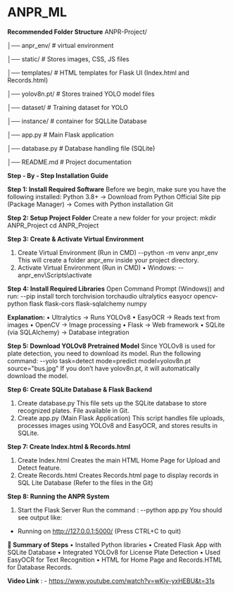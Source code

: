 # ANPR_ML

**Recommended Folder Structure**
ANPR-Project/

│── anpr_env/                  # virtual environment

│── static/                  # Stores images, CSS, JS files

│── templates/               # HTML templates for Flask UI (Index.html and Records.html)

│── yolov8n.pt/                  # Stores trained YOLO model files

│── dataset/                 # Training dataset for YOLO

│── instance/                 # container for SQLLite Database

│── app.py                  # Main Flask application

│── database.py              # Database handling file (SQLite)

│── README.md                # Project documentation


**Step - By - Step Installation Guide**

**Step 1: Install Required Software**
Before we begin, make sure you have the following installed:
Python 3.8+ → Download from Python Official Site
 pip (Package Manager) → Comes with Python installation
Git 

**Step 2: Setup Project Folder**
Create a new folder for your project: 
mkdir ANPR_Project
cd ANPR_Project

**Step 3: Create & Activate Virtual Environment**
1.	Create Virtual Environment (Run in CMD)
--python -m venv anpr_env
This will create a folder anpr_env inside your project directory.
2.	Activate Virtual Environment (Run in CMD)
•	Windows:
--anpr_env\Scripts\activate

**Step 4: Install Required Libraries**
Open Command Prompt (Windows)) and run:
--pip install torch torchvision torchaudio ultralytics easyocr opencv-python flask flask-cors flask-sqlalchemy numpy

**Explanation:**
•	Ultralytics → Runs YOLOv8
•	EasyOCR → Reads text from images
•	OpenCV → Image processing
•	Flask → Web framework
•	SQLite (via SQLAlchemy) → Database integration

**Step 5: Download YOLOv8 Pretrained Model**
Since YOLOv8 is used for plate detection, you need to download its model.
Run the following command:
--yolo task=detect mode=predict model=yolov8n.pt source="bus.jpg"
If you don’t have yolov8n.pt, it will automatically download the model.


**Step 6: Create SQLite Database & Flask Backend**
1.	Create database.py
This file sets up the SQLite database to store recognized plates. File available in Git.
2.	Create app.py (Main Flask Application)
This script handles file uploads, processes images using YOLOv8 and EasyOCR, and stores results in SQLite.

**Step 7: Create Index.html & Records.html**
1.	Create Index.html
Creates the main HTML Home Page for Upload and Detect feature.
2.	Create Records.html
Creates Records.html page to display records in SQL Lite Database
(Refer to the files in the Git)

**Step 8: Running the ANPR System**
1.	Start the Flask Server
Run the command :
--python app.py
You should see output like:
* Running on http://127.0.0.1:5000/ (Press CTRL+C to quit)

**🎯 Summary of Steps**
•	Installed Python libraries
•	Created Flask App with SQLite Database
•	Integrated YOLOv8 for License Plate Detection
•	Used EasyOCR for Text Recognition
•	HTML for Home Page and Records.HTML for Database Records.




**Video Link** : - https://www.youtube.com/watch?v=wKiy-yxHEBU&t=31s 

